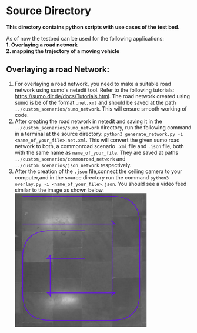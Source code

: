 # Source Directory
__This directory contains python scripts with use cases of the test bed.__

As of now the testbed can be used for the following applications:  
__1. Overlaying a road network  
2. mapping the trajectory of a moving vehicle__

## Overlaying a road Network:
1. For overlaying a road network, you need to make a suitable road network using sumo's netedit tool. Refer to the following tutorials: https://sumo.dlr.de/docs/Tutorials.html. The road network created using sumo is be of the format `.net.xml` and should be saved at the path `../custom_scenarios/sumo_network`. This will ensure smooth working of code.  
2. After creating the road network in netedit and saving it in the `../custom_scenarios/sumo_network` directory, run the following command in a terminal at the source directory: `python3 generate_network.py -i <name_of_your_file>.net.xml`. This will convert the given sumo road network to both, a commonroad scenario `.xml` file and `.json` file, both with the same name as `name_of_your_file`. They are saved at paths   `../custom_scenarios/commonroad_network` and `../custom_scenarios/json_network` respectively.  
3. After the creation of the `.json` file,connect the ceiling camera to your computer,and  in the source directory run the command `python3 overlay.py -i <name_of_your_file>.json`.
You should see a video feed similar to the image as shown below.  
![illustration](overlay_illustration.png)


